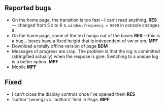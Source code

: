 ## Reported bugs

* On the home page, the transition is too fast – I can't read anything. **RES**  &mdash; changed from 5 s to 8 s. `window.frequency = 8000` in console changes it.
* On the home page, some of the text hangs out of the boxes **RES** &mdash;this is a bug... boxes have a fixed height that is independent of vw or em.
**MPF**
* Download a totally offline version of page **BDM**
* Messages of progress are crap. The problem is that the log is committed (stringified actually) when the respose is give. Switching to a unique log is a better option. **MPF**
* Mobile **MPF**

## Fixed
* I can't close the display controls once I've opened them **RES**
* 'author' (wrong) vs. 'authors' field in Page. **MPF**